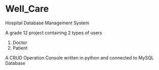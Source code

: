 # Well_Care
Hospital Database Management System

A grade 12 project containing 2 types of users

1. Doctor
2. Patient

A CRUD Operation Console written in python and connected to MySQL Database
